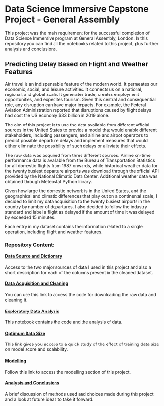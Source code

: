# Data Science Immersive Capstone Project - General Assembly
This project was the main requirement for the successful completion of Data Science Immersive program at General Assembly, London. In this repository you can find all the notebooks related to this project, plus further analysis and conclusions.

## Predicting Delay Based on Flight and Weather Features
Air travel is an indispensable feature of the modern world. It permeates our economic, social, and leisure activities. It connects us on a national, regional, and global scale. It generates trade, creates employment opportunities, and expedites tourism. Given this central and consequential role, any disruption can have major impacts. For example, the Federal Aviation Administration reported that disruptions caused by flight delays had cost the US economy $33 billion in 2019 alone.

The aim of this project is to use the data available from different official sources in the United States to provide a model that would enable different stakeholders, including passengers, and airline and airpot operators to predict possible departure delays and implement measures that would either eliminate the possibility of such delays or alleviate their effects.

The raw data was acquired from three different sources. Airline on-time performance data is available from the Bureau of Transportation Statistics for all domestic flights from 1987 onwards, while historical weather data for the twenty busiest departure airports was download through the official API provided by the National Climatic Data Center. Additional weather data was obtained through Meteostat Python library.

Given how large the domestic network is in the United States, and the geographical and climatic differences that play out on a continental scale, I decided to limit my data acquisition to the twenty busiest airports in the country by number of departures. I also decided to follow the industry standard and label a flight as delayed if the amount of time it was delayed by exceeded 15 minutes.

Each entry in my dataset contains the information related to a single operation, including flight and weather features.

### Repository Content:

#### **[Data Source and Dictionary](./data-source-and-dictionary)**

Access to the two major sources of data I used in this project and also a short description for each of the columns present in the cleaned dataset.

#### **[Data Acquisition and Cleaning](data-acquisition-cleaning.ipynb)**

You can use this link to access the code for downloading the raw data and cleaning it.

#### **[Exploratory Data Analysis](exploratory-data-analysis.ipynb)**

This notebook contains the code and the analysis of data.

#### **[Optimum Data Size](optimum-data-size.ipynb)**

This link gives you access to a quick study of the effect of training data size on model score and scalability.

#### **[Modelling](modelling.ipynb)**

Follow this link to access the modelling section of this project.

#### **[Analysis and Conclusions](./analysis-and-conclusions)**

A brief discussion of methods used and choices made during this project and a look at future ideas to take it forward.
